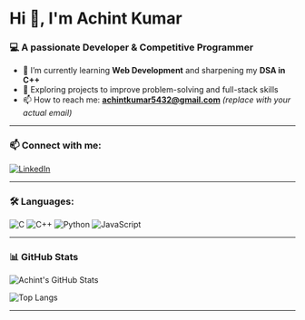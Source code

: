 # Hi 👋, I'm Achint Kumar

### 💻 A passionate Developer & Competitive Programmer

- 🌱 I’m currently learning **Web Development** and sharpening my **DSA in C++**
- 🎯 Exploring projects to improve problem-solving and full-stack skills
- 📫 How to reach me: **achintkumar5432@gmail.com** *(replace with your actual email)*

---

### 📫 Connect with me:
[![LinkedIn](https://img.shields.io/badge/-LinkedIn-0A66C2?style=flat-square&logo=linkedin&logoColor=white)](https://linkedin.com/in/achint-kumar-b75b77269)  

---

### 🛠️ Languages:

![C](https://img.shields.io/badge/-C-00599C?style=flat-square&logo=c)
![C++](https://img.shields.io/badge/-C++-00599C?style=flat-square&logo=cpp)
![Python](https://img.shields.io/badge/-Python-3776AB?style=flat-square&logo=python&logoColor=white)
![JavaScript](https://img.shields.io/badge/-JavaScript-F7DF1E?style=flat-square&logo=javascript&logoColor=black)

---

### 📊 GitHub Stats

![Achint's GitHub Stats](https://github-readme-stats.vercel.app/api?username=AchintKumar01&show_icons=true&theme=tokyonight)

![Top Langs](https://github-readme-stats.vercel.app/api/top-langs/?username=AchintKumar01&layout=compact&theme=tokyonight)

---


